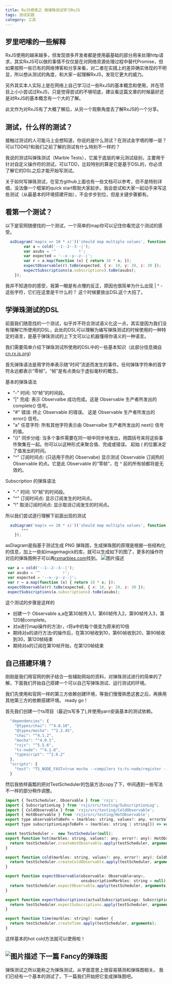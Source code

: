 ```yaml
---
title: RxJS修炼之 用弹珠测试学习RxJS
tags: 测试实践
category: 工具
---
```


罗里吧嗦的一些解释
----------
RxJS使用的越来越多，但发现很多开发者都是使用最基础的部分用来处理http请求，其实RxJS可以做的事情不仅仅是在对网络资源处理过程中替代Promise，但如果按照一些已有的网络博客和分享来看，对二者在实践上的差异确实体现的不明显，所以想从测试的角度，和大家一起理解RxJS，发现它更大的威力。

另外其实本人实际上是在网络上自己学习过一些RxJS的基本概念和使用，并在项目上小小尝试过RxJS，只是觉得尝试的不够彻底，建议看这篇文章的时候最好还是对RxJS的基本概念有一个大的了解。

此文作为对RxJS有了大概了解后，从另一个观察角度去了解RxJS的一个分享。

测试，什么样的测试？
----------
接触过测试的人可能马上会想知道，你说的是什么测试？在测试金字塔的哪一层？可以TDD吗?和我们之前了解的测试有什么特别不一样的？

我说的测试叫弹珠测试（Marble Tests），它属于底层的单元测试级别，主要用于针对自定义操作符的测试，可以TDD，比较特别的算是它是基于DSL的，你必须了解它的DSL之后才能开始写测试。

关于如何写弹珠测试，在官方github上面也有一些文档可以参考，但不是特别详细，没法像一个框架的quick start帮助大家起步。我会尝试和大家一起动手来写这些测试（从最基本的环境搭建开始），不会步步到位，但是关键步骤都有。


看第一个测试？
----------
以下是官网随便找的一个测试，一个简单的map你可以记住你看完这个测试的感受。
```js
  asDiagram('map(x => 10 * x)')('should map multiple values', function () {
        var a = cold('--1--2--3--|');
        var asubs = '^          !';
        var expected = '--x--y--z--|';
        var r = a.map(function (x) { return 10 * x; });
        expectObservable(r).toBe(expected, { x: 10, y: 20, z: 30 });
        expectSubscriptions(a.subscriptions).toBe(asubs);
    });
```
我并不知道你的感受，我第一眼是有点懵的反正，原因也很简单为什么出现 | ^ - 这些字符，它们在这里是干什么的？ 这个时候要放出DSL这个大招了。

学弹珠测试的DSL
----------
前面我们随意找的一个测试，似乎并不符合测试语义化这一点，其实是因为我们没有理解它所使用的DSL，此处的DSL可以理解为编写弹珠测试的时候使用的一种特定的语言，是基于弹珠测试的上下文可以让机器懂得你语义的一种语言。

我们需要简单介绍下弹珠测试所使用的DSL中的一些基本知识（此部分信息摘自[cn.rx.js.org][1]）

首先弹珠语法是用字符串表示随“时间”流逝而发生的事件。任何弹珠字符串的首字符永远都表示“零帧”。“帧”是有点类似于虚拟毫秒的概念。

基本的弹珠语法 
- "-" 时间: 10“帧”的时间段。
- "|" 完成: 表示 Observalbe 成功完成。这是 Observable 生产者所发出的 complete() 信号。
- "#" 错误: 终止 Observable 的错误。 这是 Observable 生产者所发出的 error() 信号。
- "a" 任意字符: 所有其他字符表示由 Observalbe 生产者所发出的 next() 信号的值。
- "()" 同步分组: 当多个事件需要在同一帧中同步地发出，用圆括号来将这些事件聚集在一起。你可以以这种形式来聚合值、完成或错误。 起始 ( 的位置决定了值发出的时间。
- "^" 订阅时间点: (只适用于热的 Observabe) 显示测试 Observable 订阅热的 Observable 的点。它是此 Observable 的“零帧”，在 ^ 前的所有帧都将是无效的。

 
Subscription 的弹珠语法 
- "-" 时间: 10“帧”的时间段。
- "^" 订阅时间点: 显示订阅发生的时间点。
- "!" 取消订阅时间点: 显示取消订阅发生的时间点。

所以我们尝试逐行理解下前面出现的测试
```js
  asDiagram('map(x => 10 * x)')('should map multiple values', function () {
       ***
    });
```
asDiagram是指基于测试生成 PNG 弹珠图，生成弹珠图的原理是根据一些结构化的信息，加上一些如imagemagick的库，就可以生成如下的图了，更多的操作符对应的弹珠图例子可以再[rxmarbles.com][2]找到。
![图片描述][3]

```js
 var a = cold('--1--2--3--|');
 var asubs = '^          !';
 var expected = '--x--y--z--|';
 var r = a.map(function (x) { return 10 * x; });
 expectObservable(r).toBe(expected, { x: 10, y: 20, z: 30 });
 expectSubscriptions(a.subscriptions).toBe(asubs);
```
 这个测试的步骤是这样的
 - 创建一个 Observable a,a在第30帧传入1，第60帧传入2，第90帧传入3，第120帧complete。
 - 对a进行map操作的方法r，r将a中的每个值变为原来的10倍
 - 期待对a的进行方法r的操作后，在第30帧收到10，第60帧收到20，第90帧收到30，第120帧结束
 - 期待对a的订阅在第10帧开始，在第120帧结束

自己搭建环境？
----------
刚刚是我们用官网的例子结合一些辅助网站的资料，对弹珠测试进行的简单的了解，下面我们开始自己搭建一个可以自己写弹珠测试、运行测试的环境。

我们先使用和官网一样的第三方依赖创建环境，等我们慢慢熟悉这套之后，再换用其他第三方的依赖搭建环境。
ready go！

首先我们创建一个ts项目（最近ts写多了),并使用yarn安装基本的测试依赖。
```js
  "dependencies": {
    "@types/chai": "^4.0.10",
    "@types/mocha": "^2.2.45",
    "chai": "^4.1.2",
    "mocha": "^4.0.1",
    "rxjs": "^5.5.6",
    "ts-node": "^4.1.0",
    "typescript": "^2.6.2"
  },
  "scripts": {
    "test": "TS_NODE_FAST=true mocha --compilers ts:ts-node/register --opts spec/support/coverage.opts \"specs/**/*.spec.ts\""
  }
```

然后我依样画瓢的把对TestScheduler的包装方法copy了下，中间遇到一些写法不一样的部分稍作调整。
```js
import { TestScheduler, Observable } from 'rxjs';
import { SubscriptionLog } from 'rxjs/src/testing/SubscriptionLog';
import { ColdObservable } from 'rxjs/src/testing/ColdObservable';
import { HotObservable } from 'rxjs/src/testing/HotObservable';
export type observableToBeFn = (marbles: string, values?: any, errorValue?: any) => void;
export type subscriptionLogsToBeFn = (marbles: string | string[]) => void;

const testScheduler =  new TestScheduler(null);
export function hot(marbles: string, values?: any, error?: any): HotObservable<any> {
  return testScheduler.createHotObservable.apply(testScheduler, arguments);
}

export function cold(marbles: string, values?: any, error?: any): ColdObservable<any> {
  return testScheduler.createColdObservable.apply(testScheduler, arguments);
}

export function expectObservable(observable: Observable<any>,
                                 unsubscriptionMarbles: string = null): ({ toBe:observableToBeFn }) {
  return testScheduler.expectObservable.apply(testScheduler, arguments);
}

export function expectSubscriptions(actualSubscriptionLogs: SubscriptionLog[]): ({ toBe: subscriptionLogsToBeFn }) {
  return testScheduler.expectSubscriptions.apply(testScheduler, arguments);
}

export function time(marbles: string): number {
  return testScheduler.createTime.apply(testScheduler, arguments);
}
```
这样基本的hot cold方法就可以使用啦！

![图片描述][4]
下一篇 Fancy的弹珠图
----------
弹珠测试之所以能称之为弹珠测试，从字面意思上很容易猜测和弹珠图相关。
我们已经有一个基本的测试了，下一篇我们开始把它变成弹珠图吧。


  [1]:http://cn.rx.js.org/manual/usage.html
  [2]:http://rxmarbles.com/
  [3]:https://image-static.segmentfault.com/393/953/3939537179-5a420936db36b_articlex
  [4]:https://image-static.segmentfault.com/100/316/1003164343-5a42372e8eb27_articlex